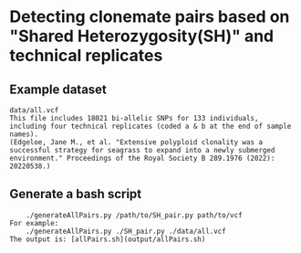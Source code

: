 # Detecting clonemate pairs based on "Shared Heterozygosity(SH)" and technical replicates
## Example dataset
    data/all.vcf
    This file includes 18021 bi-allelic SNPs for 133 individuals, including four technical replicates (coded a & b at the end of sample names). 
    (Edgeloe, Jane M., et al. "Extensive polyploid clonality was a successful strategy for seagrass to expand into a newly submerged environment." Proceedings of the Royal Society B 289.1976 (2022): 20220538.)

## Generate a bash script
        ./generateAllPairs.py /path/to/SH_pair.py path/to/vcf
    For example:
        ./generateAllPairs.py ./SH_pair.py ./data/all.vcf
    The output is: [allPairs.sh](output/allPairs.sh)
